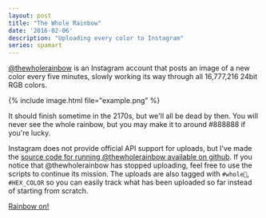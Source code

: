 ```yaml
---
layout: post
title: "The Whole Rainbow"
date: '2016-02-06'
description: "Uploading every color to Instagram"
series: spamart
---
```

[@thewholerainbow][wholerainbow] is an Instagram account that posts an image of a new color every five minutes, slowly working its way through all 16,777,216 24bit RGB colors.

{% include image.html file="example.png" %}

It should finish sometime in the 2170s, but we'll all be dead by then. You will never see the whole rainbow, but you may make it to around #888888 if you're lucky.

Instagram does not provide official API support for uploads, but I've made the [source code for running @thewholerainbow available on github][src]. If you notice that @thewholerainbow has stopped uploading, feel free to use the scripts to continue its mission. The uploads are also tagged with `#whole🌈`, `#HEX_COLOR` so you can easily track what has been uploaded so far instead of starting from scratch. 

[Rainbow on!](https://blot.re)

[src]: https://github.com/mattbierner/The-Whole-Rainbow
[wholerainbow]: https://www.instagram.com/thewholerainbow/

